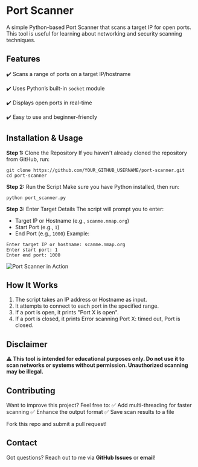 # Port Scanner
A simple Python-based Port Scanner that scans a target IP for open ports. This tool is useful for learning about networking and security scanning techniques.

## Features
✔️ Scans a range of ports on a target IP/hostname

✔️ Uses Python’s built-in `socket` module

✔️ Displays open ports in real-time

✔️ Easy to use and beginner-friendly

## Installation & Usage

**Step 1:** Clone the Repository
If you haven't already cloned the repository from GitHub, run:
```
git clone https://github.com/YOUR_GITHUB_USERNAME/port-scanner.git
cd port-scanner
```

**Step 2:** Run the Script
Make sure you have Python installed, then run:
```
python port_scanner.py
```

**Step 3:** Enter Target Details
The script will prompt you to enter:
- Target IP or Hostname (e.g., `scanme.nmap.org`)
- Start Port (e.g., `1`)
- End Port (e.g., `1000`)
Example:
```
Enter target IP or hostname: scanme.nmap.org  
Enter start port: 1  
Enter end port: 1000  
```
![Port Scanner in Action]("D:/Projects/PortScanner/Screenshots/screenshot1.png")

## How It Works
1. The script takes an IP address or Hostname as input.
2. It attempts to connect to each port in the specified range.
3. If a port is open, it prints "Port X is open".
4. If a port is closed, it prints Error scanning Port X: timed out, Port is closed.

## Disclaimer
**⚠️ This tool is intended for educational purposes only. Do not use it to scan networks or systems without permission. Unauthorized scanning may be illegal.**

## Contributing
Want to improve this project? Feel free to:
✅ Add multi-threading for faster scanning
✅ Enhance the output format
✅ Save scan results to a file

Fork this repo and submit a pull request!

## Contact
Got questions? Reach out to me via **GitHub Issues** or **email**!